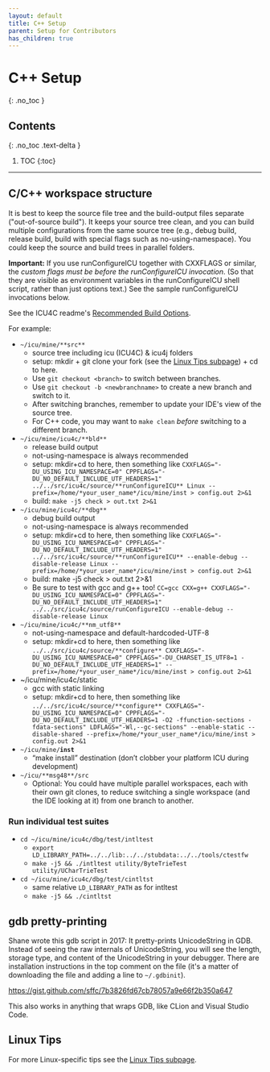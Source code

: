 ```yaml
---
layout: default
title: C++ Setup
parent: Setup for Contributors
has_children: true
---
```


<!--
Copyright (C) 2016 and later: Unicode, Inc. and others.	Copyright (C) 2016 and later: Unicode, Inc. and others.
License & terms of use: http://www.unicode.org/copyright.html	License & terms of use: http://www.unicode.org/copyright.html
-->

# C++ Setup
{: .no_toc }

## Contents
{: .no_toc .text-delta }

1. TOC
{:toc}

---


## C/C++ workspace structure

It is best to keep the source file tree and the build-output files separate
("out-of-source build"). It keeps your source tree clean, and you can build
multiple configurations from the same source tree (e.g., debug build, release
build, build with special flags such as no-using-namespace). You could keep the
source and build trees in parallel folders.

**Important:** If you use runConfigureICU together with CXXFLAGS or similar, the
*custom flags must be before the runConfigureICU invocation*. (So that they
are visible as environment variables in the runConfigureICU shell script, rather
than just options text.) See the sample runConfigureICU invocations below.

See the ICU4C readme's [Recommended Build
Options](https://htmlpreview.github.io/?https://github.com/unicode-org/icu/blob/master/icu4c/readme.html#RecBuild).

For example:

*   `~/icu/mine/**src**`
    *   source tree including icu (ICU4C) & icu4j folders
    *   setup: mkdir + git clone your fork (see the [Linux Tips
        subpage](linux.md)) + cd to here.
    *   Use `git checkout <branch>` to switch between branches.
    *   Use `git checkout -b <newbranchname>` to create a new branch and switch
        to it.
    *   After switching branches, remember to update your IDE's view of the
        source tree.
    *   For C++ code, you may want to `make clean` *before* switching to a
        different branch.
*   `~/icu/mine/icu4c/**bld**`
    *   release build output
    *   not-using-namespace is always recommended
    *   setup: mkdir+cd to here, then something like
        `CXXFLAGS="-DU_USING_ICU_NAMESPACE=0"
        CPPFLAGS="-DU_NO_DEFAULT_INCLUDE_UTF_HEADERS=1"
        ../../src/icu4c/source/**runConfigureICU** Linux
        --prefix=/home/*your_user_name*/icu/mine/inst > config.out 2>&1`
    *   build: `make -j5 check > out.txt 2>&1`
*   `~/icu/mine/icu4c/**dbg**`
    *   debug build output
    *   not-using-namespace is always recommended
    *   setup: mkdir+cd to here, then something like
        `CXXFLAGS="-DU_USING_ICU_NAMESPACE=0"
        CPPFLAGS="-DU_NO_DEFAULT_INCLUDE_UTF_HEADERS=1"
        ../../src/icu4c/source/**runConfigureICU** --enable-debug
        --disable-release Linux --prefix=/home/*your_user_name*/icu/mine/inst >
        config.out 2>&1`
    *   build: make -j5 check > out.txt 2>&1
    *   Be sure to test with gcc and g++ too! `CC=gcc CXX=g++
        CXXFLAGS="-DU_USING_ICU_NAMESPACE=0"
        CPPFLAGS="-DU_NO_DEFAULT_INCLUDE_UTF_HEADERS=1"
        ../../src/icu4c/source/runConfigureICU --enable-debug --disable-release
        Linux`
*   `~/icu/mine/icu4c/**nm_utf8**`
    *   not-using-namespace and default-hardcoded-UTF-8
    *   setup: mkdir+cd to here, then something like
        `../../src/icu4c/source/**configure**
        CXXFLAGS="-DU_USING_ICU_NAMESPACE=0" CPPFLAGS="-DU_CHARSET_IS_UTF8=1
        -DU_NO_DEFAULT_INCLUDE_UTF_HEADERS=1"
        --prefix=/home/*your_user_name*/icu/mine/inst > config.out 2>&1`
*   ~/icu/mine/icu4c/static
    *   gcc with static linking
    *   setup: mkdir+cd to here, then something like
        `../../src/icu4c/source/**configure**
        CXXFLAGS="-DU_USING_ICU_NAMESPACE=0"
        CPPFLAGS="-DU_NO_DEFAULT_INCLUDE_UTF_HEADERS=1 -O2 -ffunction-sections
        -fdata-sections" LDFLAGS="-Wl,--gc-sections" --enable-static
        --disable-shared --prefix=/home/*your_user_name*/icu/mine/inst >
        config.out 2>&1`
*   `~/icu/mine/`**`inst`**
    *   “make install” destination (don’t clobber your platform ICU during
        development)
*   `~/icu/**msg48**/src`
    *   Optional: You could have multiple parallel workspaces, each with their
        own git clones, to reduce switching a single workspace (and the IDE
        looking at it) from one branch to another.

### Run individual test suites

*   `cd ~/icu/mine/icu4c/dbg/test/intltest`
    *   `export LD_LIBRARY_PATH=../../lib:../../stubdata:../../tools/ctestfw`
    *   `make -j5 && ./intltest utility/ByteTrieTest utility/UCharTrieTest`
*   `cd ~/icu/mine/icu4c/dbg/test/cintltst`
    *   same relative `LD_LIBRARY_PATH` as for intltest
    *   `make -j5 && ./cintltst`

## gdb pretty-printing

Shane wrote this gdb script in 2017: It pretty-prints UnicodeString in GDB.
Instead of seeing the raw internals of UnicodeString, you will see the length,
storage type, and content of the UnicodeString in your debugger. There are
installation instructions in the top comment on the file (it's a matter of
downloading the file and adding a line to `~/.gdbinit`).

<https://gist.github.com/sffc/7b3826fd67cb78057a9e66f2b350a647>

This also works in anything that wraps GDB, like CLion and Visual Studio Code.

## Linux Tips

For more Linux-specific tips see the [Linux Tips subpage](linux.md).
